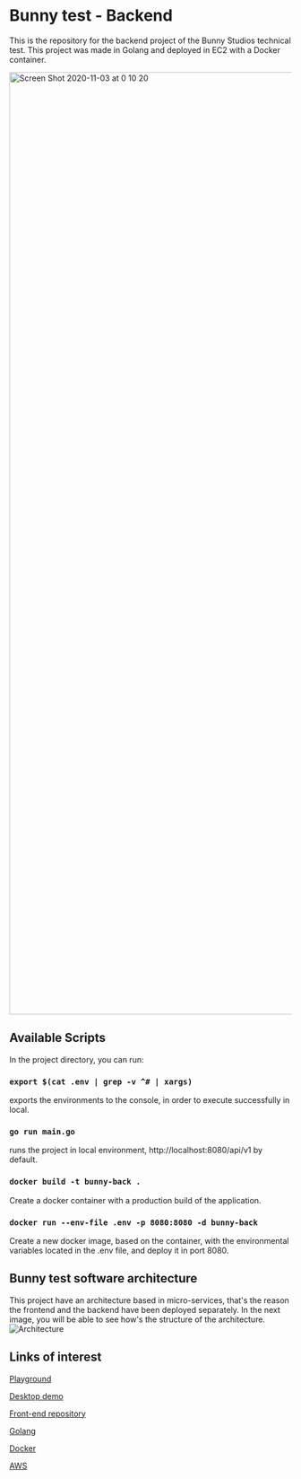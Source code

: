 # Bunny test - Backend

This is the repository for the backend project of the Bunny Studios technical test. This project was made in Golang and deployed in EC2 with a Docker container.

<img width="1680" alt="Screen Shot 2020-11-03 at 0 10 20" src="https://user-images.githubusercontent.com/13544410/97951675-00f8a980-1d69-11eb-968c-13a28ca33b7f.png">


## Available Scripts

In the project directory, you can run:

### `export $(cat .env | grep -v ^# | xargs)`

exports the environments to the console, in order to execute successfully in local.

### `go run main.go`

runs the project in local environment, http://localhost:8080/api/v1 by default.

### `docker build -t bunny-back .`

Create a docker container with a production build of the application.

### `docker run --env-file .env -p 8080:8080 -d bunny-back`

Create a new docker image, based on the container, with the environmental variables located in the .env file, and deploy it in port 8080.

## Bunny test software architecture
This project have an architecture based in micro-services, that's the reason the frontend and the backend have been deployed separately. In the next image, you will be able to see how's the structure of the architecture.
![Architecture](https://user-images.githubusercontent.com/13544410/97951639-e1618100-1d68-11eb-804d-0433d8227cb0.png)

## Links of interest
[Playground](http://bunny-bucket.s3-website.us-east-2.amazonaws.com/)

[Desktop demo](https://youtu.be/Kk99f0cBoWY)

[Front-end repository](https://github.com/hjcalderon10/bunny-frontend)

[Golang](https://golang.org/)

[Docker](https://www.docker.com/)

[AWS](https://aws.amazon.com/)

